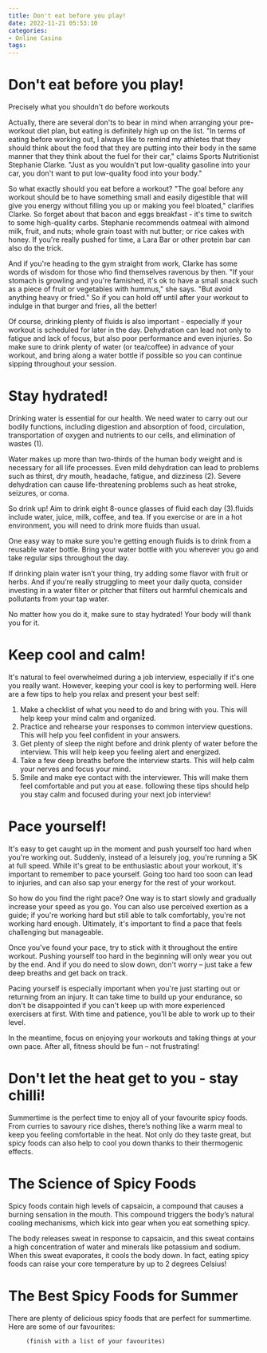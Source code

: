 ```yaml
---
title: Don't eat before you play!
date: 2022-11-21 05:53:10
categories:
- Online Casino
tags:
---
```



#  Don't eat before you play!

Precisely what you shouldn't do before workouts

Actually, there are several don'ts to bear in mind when arranging your pre-workout diet plan, but eating is definitely high up on the list. "In terms of eating before working out, I always like to remind my athletes that they should think about the food that they are putting into their body in the same manner that they think about the fuel for their car," claims Sports Nutritionist Stephanie Clarke. "Just as you wouldn't put low-quality gasoline into your car, you don't want to put low-quality food into your body."

So what exactly should you eat before a workout? "The goal before any workout should be to have something small and easily digestible that will give you energy without filling you up or making you feel bloated," clarifies Clarke. So forget about that bacon and eggs breakfast - it's time to switch to some high-quality carbs. Stephanie recommends oatmeal with almond milk, fruit, and nuts; whole grain toast with nut butter; or rice cakes with honey. If you're really pushed for time, a Lara Bar or other protein bar can also do the trick.

And if you're heading to the gym straight from work, Clarke has some words of wisdom for those who find themselves ravenous by then. "If your stomach is growling and you're famished, it's ok to have a small snack such as a piece of fruit or vegetables with hummus," she says. "But avoid anything heavy or fried." So if you can hold off until after your workout to indulge in that burger and fries, all the better!

Of course, drinking plenty of fluids is also important - especially if your workout is scheduled for later in the day. Dehydration can lead not only to fatigue and lack of focus, but also poor performance and even injuries. So make sure to drink plenty of water (or tea/coffee) in advance of your workout, and bring along a water bottle if possible so you can continue sipping throughout your session.

#  Stay hydrated!

Drinking water is essential for our health. We need water to carry out our bodily functions, including digestion and absorption of food, circulation, transportation of oxygen and nutrients to our cells, and elimination of wastes (1).

Water makes up more than two-thirds of the human body weight and is necessary for all life processes. Even mild dehydration can lead to problems such as thirst, dry mouth, headache, fatigue, and dizziness (2). Severe dehydration can cause life-threatening problems such as heat stroke, seizures, or coma.

So drink up! Aim to drink eight 8-ounce glasses of fluid each day (3).fluids include water, juice, milk, coffee, and tea. If you exercise or are in a hot environment, you will need to drink more fluids than usual.

One easy way to make sure you’re getting enough fluids is to drink from a reusable water bottle. Bring your water bottle with you wherever you go and take regular sips throughout the day.

If drinking plain water isn’t your thing, try adding some flavor with fruit or herbs. And if you’re really struggling to meet your daily quota, consider investing in a water filter or pitcher that filters out harmful chemicals and pollutants from your tap water.

No matter how you do it, make sure to stay hydrated! Your body will thank you for it.

#  Keep cool and calm!

It's natural to feel overwhelmed during a job interview, especially if it's one you really want. However, keeping your cool is key to performing well. Here are a few tips to help you relax and present your best self:

1. Make a checklist of what you need to do and bring with you. This will help keep your mind calm and organized.
2. Practice and rehearse your responses to common interview questions. This will help you feel confident in your answers.
3. Get plenty of sleep the night before and drink plenty of water before the interview. This will help keep you feeling alert and energized.
4. Take a few deep breaths before the interview starts. This will help calm your nerves and focus your mind.
5. Smile and make eye contact with the interviewer. This will make them feel comfortable and put you at ease.
 following these tips should help you stay calm and focused during your next job interview!

#  Pace yourself!

It's easy to get caught up in the moment and push yourself too hard when you're working out. Suddenly, instead of a leisurely jog, you're running a 5K at full speed. While it's great to be enthusiastic about your workout, it's important to remember to pace yourself. Going too hard too soon can lead to injuries, and can also sap your energy for the rest of your workout.

So how do you find the right pace? One way is to start slowly and gradually increase your speed as you go. You can also use perceived exertion as a guide; if you're working hard but still able to talk comfortably, you're not working hard enough. Ultimately, it's important to find a pace that feels challenging but manageable.

Once you've found your pace, try to stick with it throughout the entire workout. Pushing yourself too hard in the beginning will only wear you out by the end. And if you do need to slow down, don't worry – just take a few deep breaths and get back on track.

Pacing yourself is especially important when you're just starting out or returning from an injury. It can take time to build up your endurance, so don't be disappointed if you can't keep up with more experienced exercisers at first. With time and patience, you'll be able to work up to their level.

In the meantime, focus on enjoying your workouts and taking things at your own pace. After all, fitness should be fun – not frustrating!

#  Don't let the heat get to you - stay chilli!

Summertime is the perfect time to enjoy all of your favourite spicy foods. From curries to savoury rice dishes, there’s nothing like a warm meal to keep you feeling comfortable in the heat. Not only do they taste great, but spicy foods can also help to cool you down thanks to their thermogenic effects.

# The Science of Spicy Foods

Spicy foods contain high levels of capsaicin, a compound that causes a burning sensation in the mouth. This compound triggers the body’s natural cooling mechanisms, which kick into gear when you eat something spicy.

The body releases sweat in response to capsaicin, and this sweat contains a high concentration of water and minerals like potassium and sodium. When this sweat evaporates, it cools the body down. In fact, eating spicy foods can raise your core temperature by up to 2 degrees Celsius!

# The Best Spicy Foods for Summer

There are plenty of delicious spicy foods that are perfect for summertime. Here are some of our favourites:





















 

         (finish with a list of your favourites)